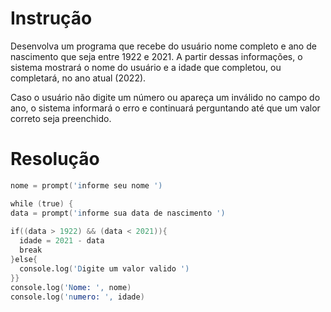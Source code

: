 # Instrução

Desenvolva um programa que recebe do usuário nome completo e ano de nascimento que seja entre 1922 e 2021. A partir dessas informações, o sistema mostrará o nome do usuário e a idade que completou, ou completará, no ano atual (2022).

Caso o usuário não digite um número ou apareça um inválido no campo do ano, o sistema informará o erro e continuará perguntando até que um valor correto seja preenchido.

# Resolução

```j.s
nome = prompt('informe seu nome ')

while (true) {
data = prompt('informe sua data de nascimento ')
 
if((data > 1922) && (data < 2021)){
  idade = 2021 - data
  break
}else{
  console.log('Digite um valor valido ')
}}
console.log('Nome: ', nome)
console.log('numero: ', idade)
```
